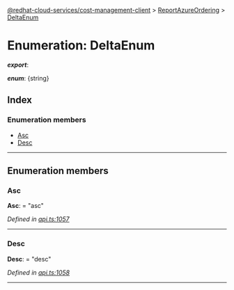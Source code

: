 [@redhat-cloud-services/cost-management-client](../README.md) > [ReportAzureOrdering](../modules/reportazureordering.md) > [DeltaEnum](../enums/reportazureordering.deltaenum.md)

# Enumeration: DeltaEnum

*__export__*: 

*__enum__*: {string}

## Index

### Enumeration members

* [Asc](reportazureordering.deltaenum.md#asc)
* [Desc](reportazureordering.deltaenum.md#desc)

---

## Enumeration members

<a id="asc"></a>

###  Asc

**Asc**:  = "asc"

*Defined in [api.ts:1057](https://github.com/RedHatInsights/javascript-clients/blob/master/packages/cost-management/api.ts#L1057)*

___
<a id="desc"></a>

###  Desc

**Desc**:  = "desc"

*Defined in [api.ts:1058](https://github.com/RedHatInsights/javascript-clients/blob/master/packages/cost-management/api.ts#L1058)*

___

